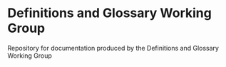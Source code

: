 # Definitions and Glossary Working Group
Repository for documentation produced by the Definitions and Glossary Working Group
